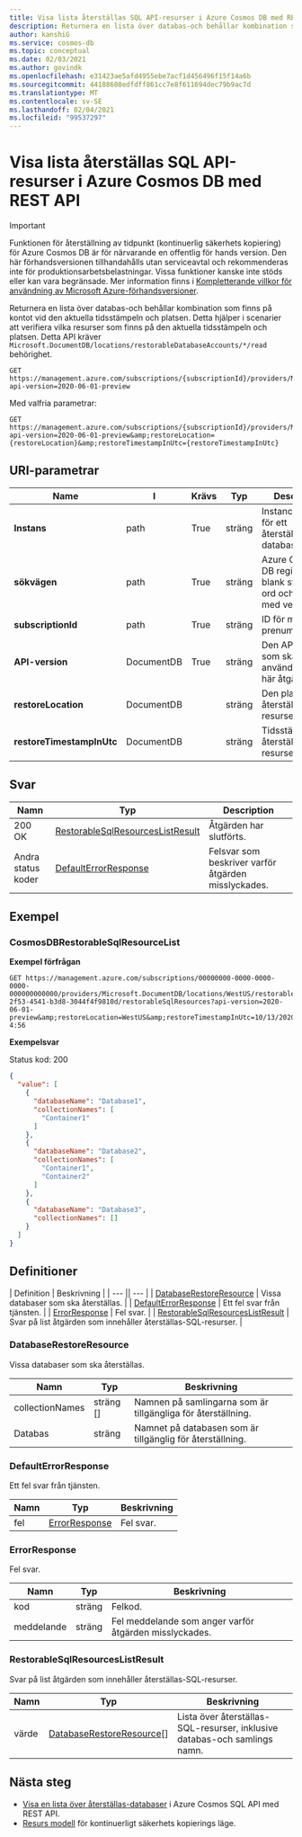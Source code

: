```yaml
---
title: Visa lista återställas SQL API-resurser i Azure Cosmos DB med REST API
description: Returnera en lista över databas-och behållar kombination som finns på kontot vid den aktuella tidsstämpeln och platsen. Detta hjälper i scenarier att verifiera vilka resurser som finns på den aktuella tidsstämpeln och platsen.
author: kanshiG
ms.service: cosmos-db
ms.topic: conceptual
ms.date: 02/03/2021
ms.author: govindk
ms.openlocfilehash: e31423ae5afd4955ebe7acf1d456496f15f14a6b
ms.sourcegitcommit: 44188608edfdff861cc7e8f611694dec79b9ac7d
ms.translationtype: MT
ms.contentlocale: sv-SE
ms.lasthandoff: 02/04/2021
ms.locfileid: "99537297"
---
```

# <a name="list-restorable-sql-api-resources-in-azure-cosmos-db-using-rest-api"></a>Visa lista återställas SQL API-resurser i Azure Cosmos DB med REST API

> [!IMPORTANT]
> Funktionen för återställning av tidpunkt (kontinuerlig säkerhets kopiering) för Azure Cosmos DB är för närvarande en offentlig för hands version.
> Den här förhandsversionen tillhandahålls utan serviceavtal och rekommenderas inte för produktionsarbetsbelastningar. Vissa funktioner kanske inte stöds eller kan vara begränsade.
> Mer information finns i [Kompletterande villkor för användning av Microsoft Azure-förhandsversioner](https://azure.microsoft.com/support/legal/preview-supplemental-terms/).

Returnera en lista över databas-och behållar kombination som finns på kontot vid den aktuella tidsstämpeln och platsen. Detta hjälper i scenarier att verifiera vilka resurser som finns på den aktuella tidsstämpeln och platsen. Detta API kräver `Microsoft.DocumentDB/locations/restorableDatabaseAccounts/*/read` behörighet.

```http
GET https://management.azure.com/subscriptions/{subscriptionId}/providers/Microsoft.DocumentDB/locations/{location}/restorableDatabaseAccounts/{instanceId}/restorableSqlResources?api-version=2020-06-01-preview
```

Med valfria parametrar:

```http
GET https://management.azure.com/subscriptions/{subscriptionId}/providers/Microsoft.DocumentDB/locations/{location}/restorableDatabaseAccounts/{instanceId}/restorableSqlResources?api-version=2020-06-01-preview&amp;restoreLocation={restoreLocation}&amp;restoreTimestampInUtc={restoreTimestampInUtc}
```

## <a name="uri-parameters"></a>URI-parametrar

| Name | I | Krävs | Typ | Description |
| --- | --- | --- | --- | --- |
| **Instans** | path | True |sträng| InstanceId-GUID för ett återställas-databas konto. |
| **sökvägen** | path | True | sträng| Azure Cosmos DB region, med blank steg mellan ord och varje ord med versaler. |
| **subscriptionId** | path | True | sträng| ID för mål prenumerationen. |
| **API-version** | DocumentDB | True | sträng | Den API-version som ska användas för den här åtgärden. |
| **restoreLocation** | DocumentDB | |sträng| Den plats där återställas-resurserna finns. |
| **restoreTimestampInUtc** | DocumentDB | |sträng| Tidsstämpeln när återställas-resurserna fanns. |

## <a name="responses"></a>Svar

| Namn | Typ | Description |
| --- | --- | --- |
| 200 OK | [RestorableSqlResourcesListResult](#restorablesqlresourceslistresult)| Åtgärden har slutförts. |
| Andra status koder | [DefaultErrorResponse](#defaulterrorresponse)| Felsvar som beskriver varför åtgärden misslyckades. |

## <a name="examples"></a>Exempel

### <a name="cosmosdbrestorablesqlresourcelist"></a>CosmosDBRestorableSqlResourceList

**Exempel förfrågan**

```http
GET https://management.azure.com/subscriptions/00000000-0000-0000-0000-000000000000/providers/Microsoft.DocumentDB/locations/WestUS/restorableDatabaseAccounts/d9b26648-2f53-4541-b3d8-3044f4f9810d/restorableSqlResources?api-version=2020-06-01-preview&amp;restoreLocation=WestUS&amp;restoreTimestampInUtc=10/13/2020 4:56
```

**Exempelsvar**

Status kod: 200

```json
{
  "value": [
    {
      "databaseName": "Database1",
      "collectionNames": [
        "Container1"
      ]
    },
    {
      "databaseName": "Database2",
      "collectionNames": [
        "Container1",
        "Container2"
      ]
    },
    {
      "databaseName": "Database3",
      "collectionNames": []
    }
  ]
}
```

## <a name="definitions"></a>Definitioner

| Definition | Beskrivning | | --- || --- | | [DatabaseRestoreResource](#databaserestoreresource) | Vissa databaser som ska återställas. | | [DefaultErrorResponse](#defaulterrorresponse) | Ett fel svar från tjänsten. | | [ErrorResponse](#errorresponse) | Fel svar. | | [RestorableSqlResourcesListResult](#restorablesqlresourceslistresult) | Svar på list åtgärden som innehåller återställas-SQL-resurser. |

### <a name="databaserestoreresource"></a><a id="databaserestoreresource"></a>DatabaseRestoreResource

Vissa databaser som ska återställas.

| **Namn** | **Typ** | **Beskrivning** |
| --- | --- | --- |
| collectionNames |sträng []| Namnen på samlingarna som är tillgängliga för återställning. |
| Databas |sträng| Namnet på databasen som är tillgänglig för återställning. |

### <a name="defaulterrorresponse"></a><a id="defaulterrorresponse"></a>DefaultErrorResponse

Ett fel svar från tjänsten.

| **Namn** | **Typ** | **Beskrivning** |
| --- | --- | --- |
| fel | [ErrorResponse](#errorresponse)| Fel svar. |

### <a name="errorresponse"></a><a id="errorresponse"></a>ErrorResponse

Fel svar.

| **Namn** | **Typ** | **Beskrivning** |
| --- | --- | --- |
| kod |sträng| Felkod. |
| meddelande |sträng| Fel meddelande som anger varför åtgärden misslyckades. |

### <a name="restorablesqlresourceslistresult"></a><a id="restorablesqlresourceslistresult"></a>RestorableSqlResourcesListResult

Svar på list åtgärden som innehåller återställas-SQL-resurser.

| **Namn** | **Typ** | **Beskrivning** |
| --- | --- | --- |
| värde |[DatabaseRestoreResource](#databaserestoreresource)[]| Lista över återställas-SQL-resurser, inklusive databas-och samlings namn. |

## <a name="next-steps"></a>Nästa steg

* [Visa en lista över återställas-databaser](restorable-sql-databases-list.md) i Azure Cosmos SQL API med REST API.
* [Resurs modell](continuous-backup-restore-resource-model.md) för kontinuerligt säkerhets kopierings läge.